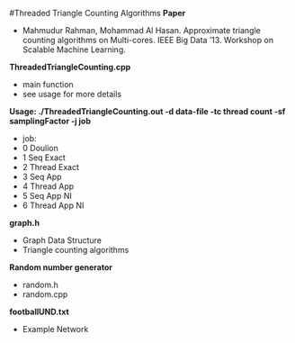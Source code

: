 #Threaded Triangle Counting Algorithms
**Paper**
- Mahmudur Rahman, Mohammad Al Hasan. Approximate triangle counting algorithms on Multi-cores. IEEE Big Data ’13. Workshop on Scalable Machine Learning.

**ThreadedTriangleCounting.cpp**
- main function
- see usage for more details

**Usage: ./ThreadedTriangleCounting.out -d data-file -tc thread count -sf samplingFactor -j job**
- job: 
- 0 Doulion 
- 1 Seq Exact
- 2 Thread Exact
- 3 Seq App
- 4 Thread App
- 5 Seq App NI
- 6 Thread App NI

**graph.h**
- Graph Data Structure
- Triangle counting algorithms

**Random number generator**
- random.h
- random.cpp

**footballUND.txt**
- Example Network
